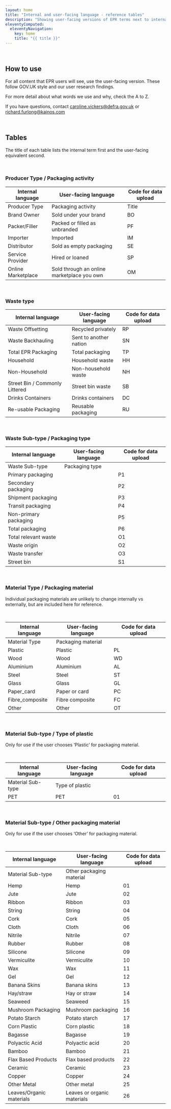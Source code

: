 ```yaml
---
layout: home
title: "Internal and user-facing language - reference tables"
description: "Showing user-facing versions of EPR terms next to internal and policy language. Also includes data codes."
eleventyComputed:
  eleventyNavigation:
    key: home
    title: "{{ title }}"
---
```



<br>

## How to use

For all content that EPR users will see, use the user-facing version. These follow GOV.UK style and our user research findings.

For more detail about what words we use and why, check the A to Z.

If you have questions, contact caroline.vickers@defra.gov.uk or richard.furlong@kainos.com

<br>

## Tables

The title of each table lists the internal term first and the user-facing equivalent second.

<br>

### Producer Type / Packaging activity

| Internal language      | User-facing language | Code for data upload |
| ----------- | ----------- | ----------- |
| Producer Type      | Packaging activity       | Title       |
| Brand Owner   | Sold under your brand        | BO        |
| Packer/Filler   | Packed or filled as unbranded        | PF        |
| Importer   | Imported        | IM        |
| Distributor   | Sold as empty packaging        | SE         |
| Service Provider   | Hired or loaned        | SP        |
| Online Marketplace   | Sold through an online marketplace you own        | OM        |
 
 <br>
 
### Waste type


| Internal language      | User-facing language | Code for data upload |
| ----------- | ----------- | ----------- |
| Waste Offsetting     | Recycled privately       | RP       |
| Waste Backhauling   | Sent to another nation        | SN        |
| Total EPR Packaging   | Total packaging        | TP        |
| Household   | Household waste        | HH        |
| Non-Household   | Non-household waste        | NH         |
| Street Bin / Commonly Littered   | Street bin waste        | SB        |
| Drinks Containers   | Drinks containers        | DC        |
| Re-usable Packaging   | Reusable packaging        | RU        |
 
 <br>
 
### Waste Sub-type / Packaging type
  

| Internal language      | User-facing language | Code for data upload |
| ----------- | ----------- | ----------- |
| Waste Sub-type     | Packaging type       |       |
| Primary packaging     |       | P1     |
| Secondary packaging     |       | P2     |
| Shipment packaging     |       | P3     |
| Transit packaging     |       | P4     |
| Non-primary packaging     |       | P5     |
| Total packaging     |       | P6     |
| Total relevant waste     |       | O1     |
| Waste origin    |       | O2    |
| Waste transfer     |       | O3     |
| Street bin    |       | S1     |

<br>

### Material Type / Packaging material

Individual packaging materials are unlikely to change internally vs externally, but are included here for reference.

<br>

| Internal language      | User-facing language | Code for data upload |
| ----------- | ----------- | ----------- |
| Material Type     | Packaging material       |       |
| Plastic    |   Plastic    | PL     |
| Wood    |   Wood    | WD     |
| Aluminium    |   Aluminium    | AL     |
| Steel    |   Steel    | ST     |
| Glass    |   Glass    | GL     |
| Paper_card    |   Paper or card    | PC     |
| Fibre_composite    |   Fibre composite    | FC     |
| Other    |   Other    | OT     |

<br>

### Material Sub-type / Type of plastic

Only for use if the user chooses ‘Plastic’ for packaging material.

<br>

| Internal language      | User-facing language | Code for data upload |
| ----------- | ----------- | ----------- |
| Material Sub-type     | Type of plastic      |       |
| PET    |   PET    | 01     |
 
 <br>
 
### Material Sub-type / Other packaging material

Only for use if the user chooses ‘Other’ for packaging material.

<br>


| Internal language      | User-facing language | Code for data upload |
| ----------- | ----------- | ----------- |
| Material Sub-type    | Other packaging material       |       |
| Hemp     | Hemp      | 01       |
| Jute     | Jute       | 02       |
| Ribbon     | Ribbon       | 03       |
| String     | String       | 04       |
| Cork     | Cork       | 05       |
| Cloth     | Cloth       | 06       |
| Nitrile     | Nitrile       | 07       |
| Rubber     | Rubber       | 08       |
| Silicone     | Silicone       | 09       |
| Vermiculite     | Vermiculite       | 10       |
| Wax     | Wax       | 11       |
| Gel     | Gel       | 12       |
| Banana Skins     | Banana skins       | 13       |
| Hay/straw     | Hay or straw       | 14       |
| Seaweed     | Seaweed       | 15       |
| Mushroom Packaging     | Mushroom packaging       | 16       |
| Potato Starch     | Potato starch       | 17       |
| Corn Plastic     | Corn plastic       | 18       |
| Bagasse     | Bagasse      | 19       |
| Polyactic Acid     | Polyactic acid      | 20       |
| Bamboo     | Bamboo      | 21       |
| Flax Based Products     | Flax based products      | 22       |
| Ceramic    | Ceramic      | 23       |
| Copper    | Copper      | 24       |
| Other Metal    | Other metal      | 25       |
| Leaves/Organic materials    | Leaves or organic materials      | 26       |

